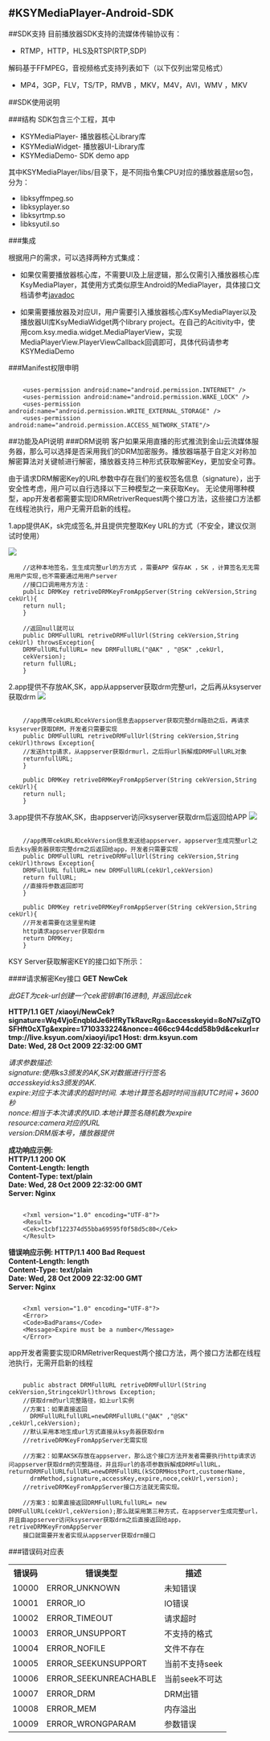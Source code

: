 #KSYMediaPlayer-Android-SDK
---
##SDK支持
目前播放器SDK支持的流媒体传输协议有：

* RTMP，HTTP，HLS及RTSP(RTP,SDP)

解码基于FFMPEG，音视频格式支持列表如下（以下仅列出常见格式）

* MP4，3GP，FLV，TS/TP，RMVB ，MKV，M4V，AVI，WMV ，MKV

##SDK使用说明 

###结构
SDK包含三个工程，其中

* KSYMediaPlayer- 播放器核心Library库
* KSYMediaWidget- 播放器UI-Library库
* KSYMediaDemo- SDK demo app

其中KSYMediaPlayer/libs/目录下，是不同指令集CPU对应的播放器底层so包，分为：

* libksyffmpeg.so
* libksyplayer.so
* libksyrtmp.so
* libksyutil.so

###集成

根据用户的需求，可以选择两种方式集成：

* 如果仅需要播放器核心库，不需要UI及上层逻辑，那么仅需引入播放器核心库KsyMediaPlayer，其使用方式类似原生Android的MediaPlayer，具体接口文档请参考[javadoc](http://ks3.ksyun.com/doc/index.html)

* 如果需要播放器及对应UI，用户需要引入播放器核心库KsyMediaPlayer以及播放器UI库KsyMediaWidget两个library project。在自己的Acitivity中，使用com.ksy.media.widget.MediaPlayerView，实现MediaPlayerView.PlayerViewCallback回调即可，具体代码请参考KSYMediaDemo

###Manifest权限申明

```

	<uses-permission android:name="android.permission.INTERNET" />
    <uses-permission android:name="android.permission.WAKE_LOCK" />
    <uses-permission android:name="android.permission.WRITE_EXTERNAL_STORAGE" />
    <uses-permission android:name="android.permission.ACCESS_NETWORK_STATE"/> 

```

##功能及API说明
###DRM说明
客户如果采用直播的形式推流到金山云流媒体服务器，那么可以选择是否采用我们的DRM加密服务。播放器端基于自定义对称加解密算法对关键帧进行解密，播放器支持三种形式获取解密Key，更加安全可靠。

由于请求DRM解密Key的URL参数中存在我们的鉴权签名信息（signature），出于安全性考虑，用户可以自行选择以下三种模型之一来获取Key。
无论使用哪种模型，app开发者都需要实现IDRMRetriverRequest两个接口⽅法，这些接⼝⽅法都在线程池执行，用户无需开启新的线程。

1.app提供AK，sk完成签名,并且提供完整取Key URL的方式（不安全，建议仅测试时使用）

![](http://eflakee.kssws.ks-cdn.com/drm01.png)


```
	//这种本地签名，⽣生成完整url的⽅方式 ，需要APP 保存AK ，SK ，计算签名⽆无需⽤用户实现,也不需要通过⽤用户server
	//接⼝口调⽤用⽅方法：
	public DRMKey retriveDRMKeyFromAppServer(String cekVersion,String cekUrl){
	return null;
	}
	
	//返回null就可以
	public DRMFullURL retriveDRMFullUrl(String cekVersion,String cekUrl) throwsException{
	DRMFullURLfullURL= new DRMFullURL("@AK" , "@SK" ,cekUrl,
	cekVersion);
	return fullURL;
	}

```

2.app提供不存放AK,SK，app从appserver获取drm完整url，之后再从ksyserver获取drm
![](http://eflakee.kssws.ks-cdn.com/drm02.png)

```

	//app携带cekURL和cekVersion信息去appserver获取完整drm路劲之后，再请求ksyserver获取DRM，开发者只需要实现
	public DRMFullURL retriveDRMFullUrl(String cekVersion,String cekUrl)throws Exception{
	//发送http请求，从appserver获取drmurl，之后将url拆解成DRMFullURL对象
	returnfullURL;
	}

	public DRMKey retriveDRMKeyFromAppServer(String cekVersion,String cekUrl){
	return null;
	}

```

3.app提供不存放AK,SK，由appserver访问ksyserver获取drm后返回给APP
![](http://eflakee.kssws.ks-cdn.com/drm03.png)

```

	//app携带cekURL和cekVersion信息发送给appserver，appserver生成完整url之后去ksy服务器获取完整drm之后返回给app，开发者只需要实现
	public DRMFullURL retriveDRMFullUrl(String cekVersion,String cekUrl)throws Exception{
	DRMFullURL fullURL= new DRMFullURL(cekUrl,cekVersion)
	return fullURL;
	//直接将参数返回即可
	}
	
	public DRMKey retriveDRMKeyFromAppServer(String cekVersion,String cekUrl){
	//开发者需要在这⾥里构建
	http请求appserver获取drm
	return DRMKey;
	}

```

KSY Server获取解密KEY的接口如下所示：

####请求解密Key接口
**GET NewCek**

*此GET为cek-url创建一个cek密钥串(16进制), 并返回此cek*

**HTTP/1.1  GET /xiaoyi/NewCek?signature=Wq4VjoEnqbldJe6HfRyTkRavcRg=&accesskeyid=8oN7siZgTOSFHft0cXTg&expire=1710333224&nonce=466cc944cdd58b9d&cekurl=rtmp://live.ksyun.com/xiaoyi/ipc1
Host: drm.ksyun.com </br>
Date: Wed, 28 Oct 2009 22:32:00 GMT**


*请求参数描述:</br>
signature:使用ks3颁发的AK,SK对数据进⾏行签名</br>
accesskeyid:ks3颁发的AK.</br>
expire:对应于本次请求的超时时间. 本地计算签名超时时间当前UTC时间 + 3600秒</br>
nonce:相当于本次请求的UID.本地计算签名随机数为expire</br>
resource:camera对应的URL</br>
version:DRM版本号，播放器提供</br>*


**成功响应示例:</br>
HTTP/1.1 200 OK </br>
Content-Length: length </br>
Content-Type: text/plain </br>
Date: Wed, 28 Oct 2009 22:32:00 GMT </br>
Server: Nginx </br>**

```

	<?xml version="1.0" encoding="UTF-8"?> 
	<Result> 
	<Cek>c1cbf122374d55bba69595f0f58d5c80</Cek> 
	</Result>

```


**错误响应示例:
HTTP/1.1 400 Bad Request </br>
Content-Length: length </br>
Content-Type: text/plain </br>
Date: Wed, 28 Oct 2009 22:32:00 GMT </br>
Server: Nginx </br>**

```

	<?xml version="1.0" encoding="UTF-8"?>
	<Error> 
	<Code>BadParams</Code>
	<Message>Expire must be a number</Message>
	</Error>

```

app开发者需要实现IDRMRetriverRequest两个接口方法，两个接口方法都在线程池执行，无需开启新的线程

```

	public abstract DRMFullURL retriveDRMFullUrl(String cekVersion,StringcekUrl)throws Exception;
	//获取drm的url完整路径，如上url实例
	//方案1：如果直接返回
	  DRMFullURLfullURL=newDRMFullURL("@AK" ,"@SK" ,cekUrl,cekVersion);
    //默认采⽤本地⽣成url⽅式直接从ksy务器获取drm 	
	//retriveDRMKeyFromAppServer无需实现
	
	//方案2：如果AKSK存放在appserver，那么这个接口方法开发者需要执行http请求访问appserver获取drm的完整路径，并且将url的各项参数拆解成DRMFullURL，returnDRMFullURLfullURL=newDRMFullURL(kSCDRMHostPort,customerName,
	  drmMethod,signature,accessKey,expire,noce,cekUrl,version);
	//retriveDRMKeyFromAppServer接口方法就无需实现。

	//方案3：如果直接返回DRMFullURLfullURL= new DRMFullURL(cekUrl,cekVersion);那么就采用第三种方式，在appserver生成完整url，并且由appserver访问ksyserver获取drm之后直接返回给app，retriveDRMKeyFromAppServer
	接口就需要开发者实现从appserver获取drm接口

```

###错误码对应表
<table>
  <tr>
    <th>错误码</th>
    <th>错误类型</th>
    <th>描述</th>
  </tr>
  <tr>
    <td>10000</td>
    <td>ERROR_UNKNOWN</td>
    <td>未知错误</td>
  </tr>
  <tr>
    <td>10001</td>
    <td>ERROR_IO</td>
    <td>IO错误</td>
  </tr>
  <tr>
    <td>10002</td>
    <td>ERROR_TIMEOUT</td>
    <td>请求超时</td>
  </tr>
 <tr>
    <td>10003</td>
    <td>ERROR_UNSUPPORT</td>
    <td>不支持的格式</td>
  </tr>
 <tr>
    <td>10004</td>
    <td>ERROR_NOFILE</td>
    <td>文件不存在</td>
  </tr>
 <tr>
    <td>10005</td>
    <td>ERROR_SEEKUNSUPPORT</td>
    <td>当前不支持seek</td>
  </tr>
 <tr>
    <td>10006</td>
    <td>ERROR_SEEKUNREACHABLE</td>
    <td>当前seek不可达</td>
  </tr>
 <tr>
    <td>10007</td>
    <td>ERROR_DRM</td>
    <td>DRM出错</td>
  </tr>
 <tr>
    <td>10008</td>
    <td>ERROR_MEM</td>
    <td>内存溢出</td>
  </tr> 
<tr>
    <td>10009</td>
    <td>ERROR_WRONGPARAM</td>
    <td>参数错误</td>
  </tr>
</table>
